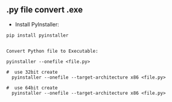 ## .py file convert .exe


+ Install PyInstaller:
```
pip install pyinstaller


Convert Python file to Executable:

pyinstaller --onefile <file.py>

#  use 32bit create
  pyinstaller --onefile --target-architecture x86 <file.py>
  
#  use 64bit create
  pyinstaller --onefile --target-architecture x86 <file.py>


```